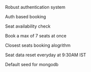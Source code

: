 Robust authentication system

Auth based booking

Seat availability check

Book a max of 7 seats at once

Closest seats booking alogrithm

Seat data reset everyday at 9:30AM IST

Default seed for mongodb